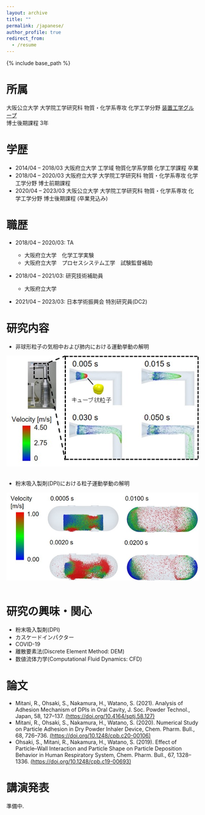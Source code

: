 ```yaml
---
layout: archive
title: ""
permalink: /japanese/
author_profile: true
redirect_from:
  - /resume
---
```


{% include base_path %}

所属
======
大阪公立大学 大学院工学研究科 物質・化学系専攻 化学工学分野 [装置工学グループ](https://www.omu.ac.jp/eng/chemeng3/)  
博士後期課程 3年  

学歴
======
* 2014/04 – 2018/03 大阪府立大学 工学域 物質化学系学類 化学工学課程 卒業
* 2018/04 – 2020/03 大阪府立大学 大学院工学研究科 物質・化学系専攻 化学工学分野 博士前期課程
* 2020/04 – 2023/03 大阪公立大学 大学院工学研究科 物質・化学系専攻 化学工学分野 博士後期課程 (卒業見込み)

職歴
======
* 2018/04 – 2020/03: TA
  * 大阪府立大学　化学工学実験
  * 大阪府立大学　プロセスシステム工学　試験監督補助

* 2018/04 – 2021/03: 研究技術補助員
  * 大阪府立大学  

* 2021/04 – 2023/03: 日本学術振興会 特別研究員(DC2)


研究内容
======
* 非球形粒子の気相中および肺内における運動挙動の解明  

<div style="text-align: left;">
<img src='/images/lung.jpg' width="600">
</div>  
<br>  
  
  
  
* 粉末吸入製剤(DPI)における粒子運動挙動の解明  

<div style="text-align: left;">
<img src='/images/DPI.jpg' width="600">
</div>  
<br>    
  
  


研究の興味・関心
======
* 粉末吸入製剤(DPI)  
* カスケードインパクター  
* COVID-19  
* 離散要素法(Discrete Element Method: DEM)  
* 数値流体力学(Computational Fluid Dynamics: CFD)  


  
論文
======
* Mitani, R., Ohsaki, S., Nakamura, H., Watano, S. (2021). Analysis of Adhesion Mechanism of DPIs in Oral Cavity, J. Soc. Powder Technol., Japan, 58, 127–137. [(https://doi.org/10.4164/sptj.58.127)](https://doi.org/10.4164/sptj.58.127)  
* Mitani, R., Ohsaki, S., Nakamura, H., Watano, S. (2020). Numerical Study on Particle Adhesion in Dry Powder Inhaler Device, Chem. Pharm. Bull., 68, 726–736. [(https://doi.org/10.1248/cpb.c20-00106)](https://doi.org/10.1248/cpb.c20-00106)  
* Ohsaki, S., Mitani, R., Nakamura, H., Watano, S. (2019). Effect of Particle–Wall Interaction and Particle Shape on Particle Deposition Behavior in Human Respiratory System, Chem. Pharm. Bull., 67, 1328–1336. [(https://doi.org/10.1248/cpb.c19-00693)](https://doi.org/10.1248/cpb.c19-00693)  
  
講演発表
======
準備中.  
  

  
